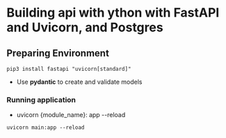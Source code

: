 # Building api with ython with FastAPI and Uvicorn, and Postgres
## Preparing Environment
 ``` 
 pip3 install fastapi "uvicorn[standard]"
 ```

 - Use <b>pydantic</b> to create and validate models 

 ### Running application
 - uvicorn {module_name}: app --reload
 ```
 uvicorn main:app --reload
 ```
